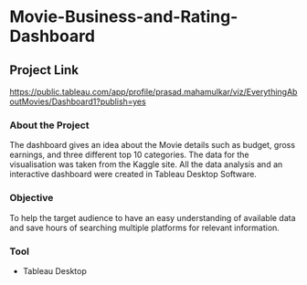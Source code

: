 # Movie-Business-and-Rating-Dashboard
## Project Link
https://public.tableau.com/app/profile/prasad.mahamulkar/viz/EverythingAboutMovies/Dashboard1?publish=yes

### About the Project
The dashboard gives an idea about the Movie details such as budget, gross earnings, and three 
different top 10 categories. The data for the visualisation was taken from the Kaggle site. All the data analysis and an interactive dashboard were created in Tableau Desktop Software.
### Objective
To help the target audience to have an easy understanding of available data and save hours of searching multiple platforms for relevant information.

### Tool
* Tableau Desktop
